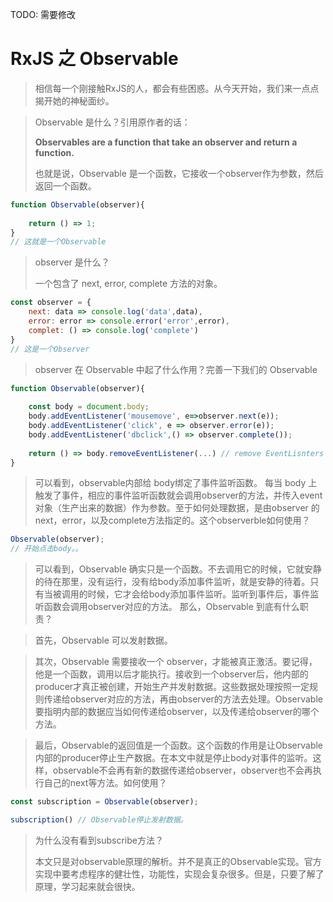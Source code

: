 TODO: 需要修改
#  RxJS 之 Observable

> 相信每一个刚接触RxJS的人，都会有些困惑。从今天开始，我们来一点点揭开她的神秘面纱。



> Observable 是什么？引用原作者的话：
>
> **Observables are a function that take an observer and return a function.**
>
> 也就是说，Observable 是一个函数，它接收一个observer作为参数，然后返回一个函数。

```js
function Observable(observer){
    
    return () => 1;
}
// 这就是一个Observable
```



> observer  是什么？
>
> 一个包含了 next, error, complete 方法的对象。

```js
const observer = {
    next: data => console.log('data',data),
    error: error => console.error('error',error),
    complet: () => console.log('complete')
}
// 这是一个Observer
```



> observer 在 Observable 中起了什么作用？完善一下我们的 Observable

```js
function Observable(observer){
    
    const body = document.body;
    body.addEventListener('mousemove', e=>observer.next(e));
    body.addEventListener('click', e => observer.error(e));
    body.addEventListener('dbclick',() => observer.complete());
    
    return () => body.removeEventListener(...) // remove EventLisnters
}
```



> 可以看到，observable内部给 body绑定了事件监听函数。 每当 body 上触发了事件，相应的事件监听函数就会调用observer的方法，并传入event对象（生产出来的数据）作为参数。至于如何处理数据，是由observer 的next，error，以及complete方法指定的。这个observerble如何使用？

```js
Observable(observer);
// 开始点击body。。
```



> 可以看到，Observable 确实只是一个函数。不去调用它的时候，它就安静的待在那里，没有运行，没有给body添加事件监听，就是安静的待着。只有当被调用的时候，它才会给body添加事件监听。监听到事件后，事件监听函数会调用observer对应的方法。 那么，Observable 到底有什么职责？



> 首先，Observable 可以发射数据。



> 其次，Observable 需要接收一个 observer，才能被真正激活。要记得，他是一个函数，调用以后才能执行。接收到一个observer后，他内部的producer才真正被创建，开始生产并发射数据。这些数据处理按照一定规则传递给observer对应的方法，再由observer的方法去处理。Observable要指明内部的数据应当如何传递给observer，以及传递给observer的哪个方法。



> 最后，Observable的返回值是一个函数。这个函数的作用是让Observable内部的producer停止生产数据。在本文中就是停止body对事件的监听。这样，observable不会再有新的数据传递给observer，observer也不会再执行自己的next等方法。如何使用？

```js
const subscription = Observable(observer);

subscription() // Observable停止发射数据。
```





> 为什么没有看到subscribe方法？
>
> 本文只是对observable原理的解析。并不是真正的Observable实现。官方实现中要考虑程序的健壮性，功能性，实现会复杂很多。但是，只要了解了原理，学习起来就会很快。
